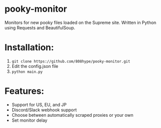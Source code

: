 # pooky-monitor
Monitors for new pooky files loaded on the Supreme site. Written in Python using Requests and BeautifulSoup.

# Installation:
1. ```git clone https://github.com/808hype/pooky-monitor.git```
2. Edit the config.json file
3. ```python main.py```

# Features:
- Support for US, EU, and JP
- Discord/Slack webhook support
- Choose between automatically scraped proxies or your own
- Set monitor delay
